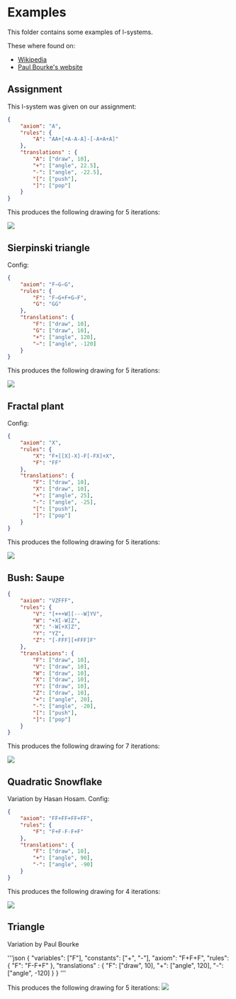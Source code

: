 # Examples

This folder contains some examples of l-systems.

These where found on:
- [Wikipedia](https://en.wikipedia.org/wiki/L-system) 
- [Paul Bourke's website](http://paulbourke.net/fractals/lsys/)


## Assignment

This l-system was given on our assignment:

```json
{
    "axiom": "A",
    "rules": {
        "A": "AA+[+A-A-A]-[-A+A+A]"
	},
	"translations" : {
        "A": ["draw", 10],
        "+": ["angle", 22.5],
        "-": ["angle", -22.5],
        "[": ["push"],
        "]": ["pop"]
	}
}
```

This produces the following drawing for 5 iterations:

<img src="Assignment_5.svg">

## Sierpinski triangle

Config:

```json
{
    "axiom": "F−G−G",
    "rules": {
        "F": "F−G+F+G−F",
        "G": "GG"
    },
    "translations": {
        "F": ["draw", 10],
        "G": ["draw", 10],
        "+": ["angle", 120],
        "−": ["angle", -120]
    }
}
```

This produces the following drawing for 5 iterations:

<img src="SierpinskiTriangle_5.svg">

## Fractal plant

Config:

```json
{
    "axiom": "X",
    "rules": {
        "X": "F+[[X]-X]-F[-FX]+X",
        "F": "FF"
    },
    "translations": {
        "F": ["draw", 10],
        "X": ["draw", 10],
        "+": ["angle", 25],
        "-": ["angle", -25],
        "[": ["push"],
        "]": ["pop"]
    }
}
```

This produces the following drawing for 5 iterations:

<img src="FractalPlant_5.svg">

## Bush: Saupe


```json
{
    "axiom": "VZFFF",
    "rules": {
        "V": "[+++W][---W]YV",
        "W": "+X[-W]Z",
        "X": "-W[+X]Z",
        "Y": "YZ",
        "Z": "[-FFF][+FFF]F"
    },
    "translations": {
        "F": ["draw", 10],
        "V": ["draw", 10],
        "W": ["draw", 10],
        "X": ["draw", 10],
        "Y": ["draw", 10],
        "Z": ["draw", 10],
        "+": ["angle", 20],
        "-": ["angle", -20],
        "[": ["push"],
        "]": ["pop"]
    }
}
```

This produces the following drawing for 7 iterations:

<img src="BushSaupe_7.svg">

## Quadratic Snowflake

Variation by Hasan Hosam.
Config:

```json
{
    "axiom": "FF+FF+FF+FF",
    "rules": {
        "F": "F+F-F-F+F"
    },
    "translations": {
        "F": ["draw", 10],
        "+": ["angle", 90],
        "-": ["angle", -90]
    }
}
```

This produces the following drawing for 4 iterations:

<img src="QuadraticSnowflake_4.svg">

## Triangle

Variation by Paul Bourke

'''json
{
    "variables": ["F"],
    "constants": ["+", "-"],
    "axiom": "F+F+F",
    "rules": {
        "F": "F-F+F"
	},
	"translations" : {
        "F": ["draw", 10],
        "+": ["angle", 120],
        "-": ["angle", -120]
	}
}
'''

This produces the following drawing for 5 iterations:
<img src="Triangle_5.svg">

